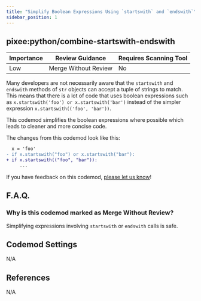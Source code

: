 ```yaml
---
title: "Simplify Boolean Expressions Using `startswith` and `endswith`"
sidebar_position: 1
---
```


## pixee:python/combine-startswith-endswith

| Importance | Review Guidance      | Requires Scanning Tool |
| ---------- | -------------------- | ---------------------- |
| Low        | Merge Without Review | No                     |

Many developers are not necessarily aware that the `startswith` and `endswith` methods of `str` objects can accept a tuple of strings to match. This means that there is a lot of code that uses boolean expressions such as `x.startswith('foo') or x.startswith('bar')` instead of the simpler expression `x.startswith(('foo', 'bar'))`.

This codemod simplifies the boolean expressions where possible which leads to cleaner and more concise code.

The changes from this codemod look like this:

```diff
  x = 'foo'
- if x.startswith("foo") or x.startswith("bar"):
+ if x.startswith(("foo", "bar")):
     ...
```

If you have feedback on this codemod, [please let us know](mailto:feedback@pixee.ai)!

## F.A.Q.

### Why is this codemod marked as Merge Without Review?

Simplifying expressions involving `startswith` or `endswith` calls is safe.

## Codemod Settings

N/A

## References

N/A
